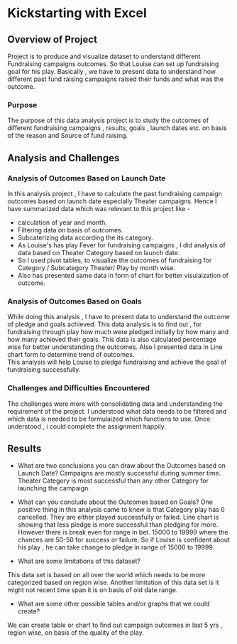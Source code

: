 # Kickstarting with Excel

## Overview of Project

Project is to produce and visualize dataset to understand different Fundraising campaigns outcomes.  So that Louise can set up fundraising goal for his play. 
Basically , we have to present data to understand how different past fund raising campaigns raised their funds and what was the outcome. 

### Purpose

The purpose of this data analysis project is to study the outcomes of different fundraising campaigns , 
results, goals , launch dates etc. on basis of the reason and Source of fund raising. 

## Analysis and Challenges 

### Analysis of Outcomes Based on Launch Date

In this analysis project , I have to calculate the past fundraising campaign outcomes based on launch date especially Theater campaigns. 
Hence I have summarized data which was relevant to this project like - 
- calculation of year and month. 
- Filtering data on basis of outcomes. 
- Subcaterizing data according the its category.
- As Louise's has play Fever for fundraising campaigns , I did analysis of data based on Theater Category based on launch date. 
- So I used pivot tables, to visualize the outcomes of fundraising for Category / Subcategory Theater/ Play by month wise. 
- Also has presented same data in form of chart for better visulaization of outcome. 


### Analysis of Outcomes Based on Goals

While doing this analysis , I have to present data to understand the outcome of pledge and goals achieved. 
This data analysis is to find out , for fundraising through play how much were pledged initially by how many and how many achieved their goals. 
This data is also calculated percentage wise for better understanding the outcomes. 
Also I presented data in Line chart form to determine trend of outcomes.  
This analysis will help Louise to pledge fundraising and achieve the goal of fundraising successfully. 

### Challenges and Difficulties Encountered

The challenges were more with consolidating data and understanding the requirement of the project. 
I understood what data needs to be filtered and which data is needed to be formulaized which functions to use. 
Once understood , i could complete the assignment happily. 

## Results

- What are two conclusions you can draw about the Outcomes based on Launch Date?
 Campaigns are mostly successful during summer time. 
Theater Category is most successful than any other Category for launching the campaign. 


- What can you conclude about the Outcomes based on Goals?
One positive thing in this analysis came to knew is that Category play has 0 cancelled. They are either played successfully or failed. 
Line chart is showing that less pledge is more successful than pledging for more. 
However there is break even for range in bet. 15000 to 19999 where the chances are 50-50 for success or failure. 
So if Louise is confident about his play , he can take change to pledge in range of 15000 to 19999. 

- What are some limitations of this dataset?

This data set is based on all over the world which needs to be more categorized based on region wise.
Another limitation of this data set is it might not recent time span it is on basis of old date range. 
 
- What are some other possible tables and/or graphs that we could create?

We can create table or chart to find out campaign outcomes in last 5 yrs , region wise, on basis of the quality of the play. 
